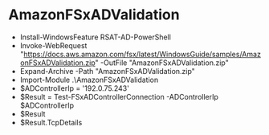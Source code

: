 # AmazonFSxADValidation
* Install-WindowsFeature RSAT-AD-PowerShell
* Invoke-WebRequest "https://docs.aws.amazon.com/fsx/latest/WindowsGuide/samples/AmazonFSxADValidation.zip" -OutFile "AmazonFSxADValidation.zip"
* Expand-Archive -Path "AmazonFSxADValidation.zip"
* Import-Module .\AmazonFSxADValidation
* $ADControllerIp = '192.0.75.243'
* $Result = Test-FSxADControllerConnection -ADControllerIp $ADControllerIp
* $Result
* $Result.TcpDetails


